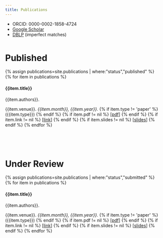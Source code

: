 ```yaml
---
title: Publications
---
```


- ORCID: 0000-0002-1858-4724
- [Google Scholar](https://scholar.google.com/citations?user=wamfO3sAAAAJ&hl=en)
- [DBLP](https://dblp.org/pers/hd/l/Lux:Thomas) (imperfect matches)

<p style="margin-bottom:50px;"></p>

# Published

{% assign publications=site.publications | where:"status","published" %}
{% for item in publications %}
#### {{item.title}}

{{item.authors}}.

{{item.venue}}. *{{item.month}}, {{item.year}}.*
{% if item.type != 'paper' %} ({{item.type}}) {% endif %} {% if item.pdf != nil %} [[pdf]({{item.pdf}})] {% endif %} {% if item.link != nil %} [[link]({{item.link}})] {% endif %} {% if item.slides != nil %} [[slides]({{item.slides}})] {% endif %} 
{% endfor %}

<p style="margin-bottom:100px;"></p>

# Under Review

{% assign publications=site.publications | where:"status","submitted" %}
{% for item in publications %}
#### {{item.title}}

{{item.authors}}.

{{item.venue}}. *{{item.month}}, {{item.year}}.*
{% if item.type != 'paper' %} ({{item.type}}) {% endif %} {% if item.pdf != nil %} [[pdf]({{item.pdf}})] {% endif %} {% if item.link != nil %} [[link]({{item.link}})] {% endif %} {% if item.slides != nil %} [[slides]({{item.slides}})] {% endif %}
{% endfor %}

